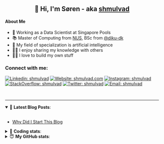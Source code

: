 <h2 align="center">
	👋 Hi, I'm Søren - aka <a href="https://shmulvad.com">shmulvad</a>
</h2>

#### About Me
- 🤖 Working as a Data Scientist at Singapore Pools
- 📚 Master of Computing from [NUS], BSc from [@diku-dk]
- 🧠 My field of specialization is artificial intelligence
- 👨‍🏫 I enjoy sharing my knowledge with others
- 👨‍💻 I love to build my own stuff

### Connect with me:

[![Linkedin: shmulvad](https://img.shields.io/badge/shmulvad-blue?style=flat&logo=Linkedin&logoColor=white)][linkedin]
[![Website: shmulvad.com](https://img.shields.io/badge/shmulvad.com-47CCCC?&style=flat&logo=Google-Chrome&logoColor=white)][website]
[![Instagram: shmulvad](https://img.shields.io/badge/-@shmulvad-purple?style=flat&logo=Instagram&logoColor=white)][instagram]
[![StackOverflow: shmulvad](https://img.shields.io/badge/shmulvad-FE7A16?style=flat&logo=stack-overflow&logoColor=white)][stackOverflow]
[![Twitter: shmulvad](https://img.shields.io/badge/@shmulvad-1ca0f1?style=flat&logo=twitter&logoColor=white)][twitter]
[![Email: shmulvad](https://img.shields.io/badge/shmulvad-D14836?style=flat&logo=gmail&logoColor=white)][mail]

<br />

---

<details open>
 <summary>📕 <b>Latest Blog Posts</b>: </summary>

<br>

<!-- BLOG-POST-LIST:START -->
- [Why Did I Start This Blog](https://shmulvad.com/blog/why-did-start-this-blog)
<!-- BLOG-POST-LIST:END -->

</details>

<!-- --- -->

<details>
 <summary>🤖 <b>Coding stats</b>: </summary>

<br>

NOTE: Doesn't track coding at work or work done in environments such as Jupyter Notebooks.

<!--START_SECTION:waka-->
![Code Time](http://img.shields.io/badge/Code%20Time-2%2C670%20hrs%2032%20mins-blue)

**I'm a Night 🦉** 

```text
🌞 Morning                489 commits         ██░░░░░░░░░░░░░░░░░░░░░░░   08.66 % 
🌆 Daytime                1516 commits        ███████░░░░░░░░░░░░░░░░░░   26.84 % 
🌃 Evening                2238 commits        ██████████░░░░░░░░░░░░░░░   39.62 % 
🌙 Night                  1405 commits        ██████░░░░░░░░░░░░░░░░░░░   24.88 % 
```


📊 **This Week I Spent My Time On** 

```text
💬 Programming Languages: 
Python                   14 hrs 13 mins      █████████████████░░░░░░░░   66.36 % 
Other                    3 hrs 44 mins       ████░░░░░░░░░░░░░░░░░░░░░   17.49 % 
TypeScript               1 hr 1 min          █░░░░░░░░░░░░░░░░░░░░░░░░   04.76 % 
Markdown                 39 mins             █░░░░░░░░░░░░░░░░░░░░░░░░   03.10 % 
YAML                     30 mins             █░░░░░░░░░░░░░░░░░░░░░░░░   02.39 % 

🔥 Editors: 
VS Code                  17 hrs 34 mins      █████████████████████░░░░   82.01 % 
Zsh                      3 hrs 40 mins       ████░░░░░░░░░░░░░░░░░░░░░   17.14 % 
Sublime Text             10 mins             ░░░░░░░░░░░░░░░░░░░░░░░░░   00.84 % 

🐱‍💻 Projects: 
km24-core                21 hrs 3 mins       █████████████████████████   98.24 % 
overvaagning-admin       11 mins             ░░░░░░░░░░░░░░░░░░░░░░░░░   00.91 % 
Unknown Project          10 mins             ░░░░░░░░░░░░░░░░░░░░░░░░░   00.84 % 
hit-locator              0 secs              ░░░░░░░░░░░░░░░░░░░░░░░░░   00.01 % 
```


 Last Updated on 30/07/2024 18:45:48 UTC
<!--END_SECTION:waka-->

</details>

<!-- --- -->

<details>
 <summary>😇 <b>My GitHub stats</b>: </summary>

<br>

<img align="left" alt="shmulvad's Github Stats" src="https://github-readme-stats.vercel.app/api?username=shmulvad&show_icons=true&hide_border=true" />

</details>



[website]: https://shmulvad.com
[twitter]: https://twitter.com/shmulvad
[linkedin]: https://linkedin.com/in/shmulvad
[instagram]: https://instagram.com/shmulvad
[stackOverflow]: https://stackoverflow.com/users/9248793/shmulvad
[mail]: mailto:shmulvad@gmail.com
[@diku-dk]: https://github.com/diku-dk
[github]: https://github.com/shmulvad
[NUS]: https://www.nus.edu.sg